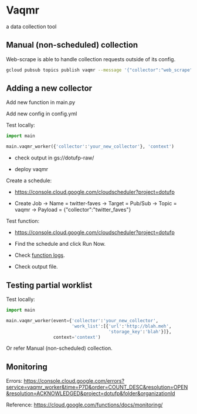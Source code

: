 # Vaqmr

a data collection tool

## Manual (non-scheduled) collection

Web-scrape is able to handle collection requests outside of its config.

```bash
gcloud pubsub topics publish vaqmr --message '{"collector":"web_scrape", "work_list":[{"url":"http://blah.meh","storage_key":"blah"}]}'
```

## Adding a new collector

Add new function in main.py

Add new config in config.yml

Test locally:

```python
import main

main.vaqmr_worker({'collector':'your_new_collector'}, 'context')
```

- check output in gs://dotufp-raw/

- deploy vaqmr

Create a schedule:

- <https://console.cloud.google.com/cloudscheduler?project=dotufp>

- Create Job -> Name = twitter-faves -> Target = Pub/Sub -> Topic = vaqmr -> Payload = {"collector":"twitter_faves"}

Test function:

- <https://console.cloud.google.com/cloudscheduler?project=dotufp>

- Find the schedule and click Run Now.

- Check [function logs](https://console.cloud.google.com/logs/viewer?project=dotufp&resource=cloud_function%2Ffunction_name%2Fvaqmr_worker%2Fregion%2Fus-central1&minLogLevel=0&expandAll=false).

- Check output file.

## Testing partial worklist

Test locally:

```python
import main

main.vaqmr_worker(event={'collector':'your_new_collector',
                         'work_list':[{'url':'http://blah.meh',
                                       'storage_key':'blah'}]},
                  context='context')
```

Or refer Manual (non-scheduled) collection.

## Monitoring

Errors: <https://console.cloud.google.com/errors?service=vaqmr_worker&time=P7D&order=COUNT_DESC&resolution=OPEN&resolution=ACKNOWLEDGED&project=dotufp&folder&organizationId>

Reference: <https://cloud.google.com/functions/docs/monitoring/>
